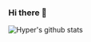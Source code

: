 ### Hi there 👋

![Hyper's github stats](https://github-readme-stats.vercel.app/api?username=hyperjiang&count_private=true&show_icons=true&theme=vue)
